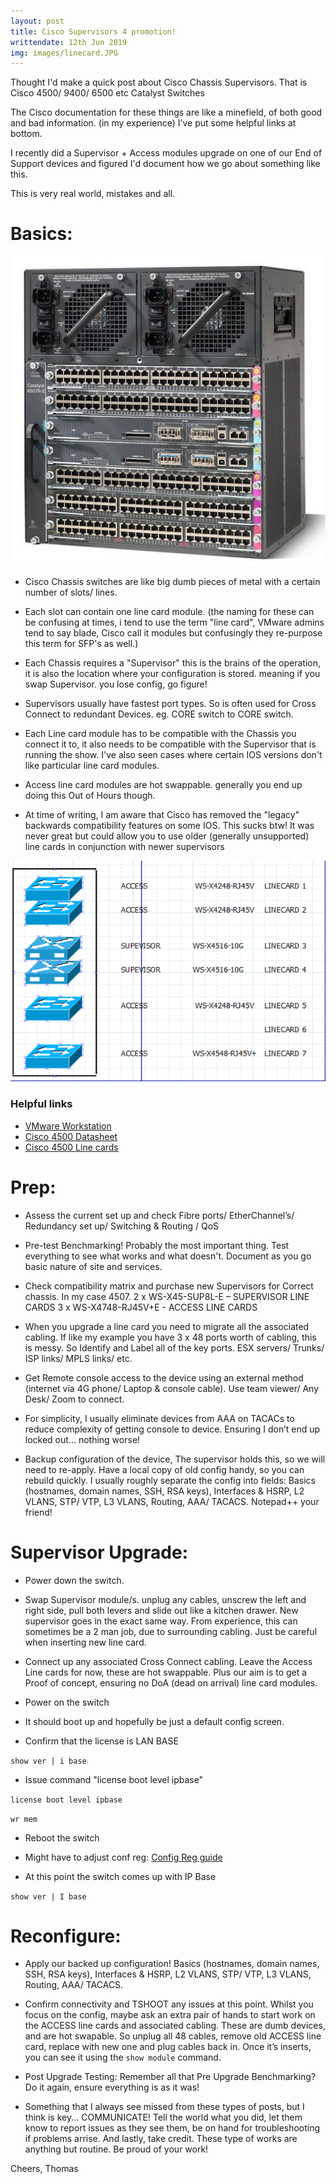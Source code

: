 ```yaml
---
layout: post
title: Cisco Supervisors 4 promotion!
writtendate: 12th Jun 2019
img: images/linecard.JPG
---
```


Thought I'd make a quick post about Cisco Chassis Supervisors. That is Cisco 4500/ 9400/ 6500 etc Catalyst Switches

The Cisco documentation for these things are like a minefield, of both good and bad information. (in my experience) I’ve put some helpful links at bottom.

I recently did a Supervisor + Access modules upgrade on one of our End of Support devices and figured I'd document how we go about something like this.

This is very real world, mistakes and all. 

# Basics:

![Linecard2](/images/linecard2.JPG)

- Cisco Chassis switches are like big dumb pieces of metal with a certain number of slots/ lines.

- Each slot can contain one line card module. 
(the naming for these can be confusing at times, i tend to use the term "line card", VMware admins tend to say blade, Cisco call it modules but confusingly they re-purpose this term for SFP's as well.)

- Each Chassis requires a "Supervisor" this is the brains of the operation, it is also the location where your configuration is stored. meaning if you swap Supervisor. you lose config, go figure!

- Supervisors usually have fastest port types. So is often used for Cross Connect to redundant Devices. eg. CORE switch to CORE switch.

- Each Line card module has to be compatible with the Chassis you connect it to, it also needs to be compatible with the Supervisor that is running the show. I've also seen cases where certain IOS versions don't like particular line card modules. 

- Access line card modules are hot swappable. generally you end up doing this Out of Hours though.

- At time of writing, I am aware that Cisco has removed the "legacy" backwards compatibility features on some IOS. This sucks btw! It was never great but could allow you to use older (generally unsupported) line cards in conjunction with newer supervisors 

![Linecard1](/images/linecard1.JPG)


### Helpful links

- [VMware Workstation](https://www.vmware.com/uk/products/workstation-player.html)
- [Cisco 4500 Datasheet](https://www.cisco.com/c/en/us/products/collateral/switches/catalyst-4500-series-switches/product_data_sheet0900aecd801792b1.html)
- [Cisco 4500 Line cards](https://www.cisco.com/c/en/us/products/collateral/interfaces-modules/catalyst-4500-series-line-cards/product_data_sheet0900aecd802109ea.pdf)



# Prep:

-	Assess the current set up and check Fibre ports/ EtherChannel’s/ Redundancy set up/ Switching & Routing / QoS

- Pre-test Benchmarking! Probably the most important thing. Test everything to see what works and what doesn't. Document as you go basic nature of site and services.

-	Check compatibility matrix and purchase new Supervisors for Correct chassis. In my case 4507. 
2 x WS-X45-SUP8L-E – SUPERVISOR LINE CARDS
3 x WS-X4748-RJ45V+E  - ACCESS LINE CARDS

-	When you upgrade a line card you need to migrate all the associated cabling. If like my example you have 3 x 48 ports worth of cabling, this is messy. So Identify and Label all of the key ports. ESX servers/ Trunks/ ISP links/ MPLS links/ etc. 

-	Get Remote console access to the device using an external method (internet via 4G phone/ Laptop & console cable). Use team viewer/ Any Desk/ Zoom to connect.

-	For simplicity, I usually eliminate devices from AAA on TACACs to reduce complexity of getting console to device. Ensuring I don’t end up locked out... nothing worse!

-	Backup configuration of the device, The supervisor holds this, so we will need to re-apply. Have a local copy of old config handy, so you can rebuild quickly. I usually roughly separate the config into fields: Basics (hostnames, domain names, SSH, RSA keys), Interfaces & HSRP, L2 VLANS, STP/ VTP, L3 VLANS, Routing, AAA/ TACACS. Notepad++ your friend! 

# Supervisor Upgrade:

-	Power down the switch.

-	Swap Supervisor module/s. unplug any cables, unscrew the left and right side, pull both levers and slide out like a kitchen drawer. New supervisor goes in the exact same way. From experience, this can sometimes be a 2 man job, due to surrounding cabling. Just be careful when inserting new line card. 

-	Connect up any associated Cross Connect cabling. Leave the Access Line cards for now, these are hot swappable. Plus our aim is to get a Proof of concept, ensuring no DoA (dead on arrival) line card modules.

-	Power on the switch

-	It should boot up and hopefully be just a default config screen.

-	Confirm that the license is LAN BASE 

``` show ver | i base ```

-	 Issue command "license boot level ipbase"

``` license boot level ipbase ```

``` wr mem ```

-	Reboot the switch

-	Might have to adjust conf reg: [Config Reg guide](http://www.cisco.com/c/en/us/support/docs/routers/10000-series-routers/50421-config-register-use.html)

-	At this point the switch comes up with IP Base 

``` show ver | I base ```

# Reconfigure:

-	Apply our backed up configuration! 
Basics (hostnames, domain names, SSH, RSA keys), Interfaces & HSRP, L2 VLANS, STP/ VTP, L3 VLANS, Routing, AAA/ TACACS.

-	Confirm connectivity and TSHOOT any issues at this point. Whilst you focus on the config, maybe ask an extra pair of hands to start work on the ACCESS line cards and associated cabling. These are dumb devices, and are hot swapable. So unplug all 48 cables, remove old ACCESS line card, replace with new one and plug cables back in. Once it’s inserts, you can see it using the ` show module ` command.

- Post Upgrade Testing: Remember all that Pre Upgrade Benchmarking? Do it again, ensure everything is as it was!

- Something that I always see missed from these types of posts, but I think is key... COMMUNICATE! Tell the world what you did, let them know to report issues as they see them, be on hand for troubleshooting if problems arrise. And lastly, take credit. These type of works are anything but routine. Be proud of your work!

Cheers,
Thomas

